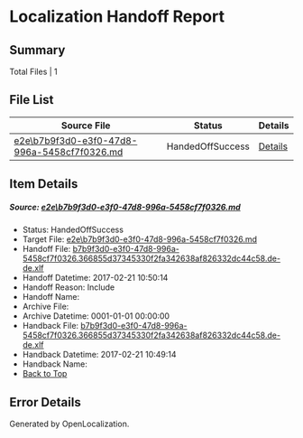 # <a name='report-top'></a> Localization Handoff Report

## Summary
 Total Files | 1

## File List
 Source File | Status | Details 
 ----------- | ------ | ------- 
 [e2e\b7b9f3d0-e3f0-47d8-996a-5458cf7f0326.md](https://github.com/OpenLocalizationTestOrg/ol-test4/blob/562c871fa763554695b64c8562aac3fc5748a162/e2e/b7b9f3d0-e3f0-47d8-996a-5458cf7f0326.md) | HandedOffSuccess | [Details](#67cc12aa12f8f6c84876a352c0c6e59cb6a098bd1)

## Item Details
##### <a name='67cc12aa12f8f6c84876a352c0c6e59cb6a098bd1'></a> Source: [e2e\b7b9f3d0-e3f0-47d8-996a-5458cf7f0326.md](https://github.com/OpenLocalizationTestOrg/ol-test4/blob/562c871fa763554695b64c8562aac3fc5748a162/e2e/b7b9f3d0-e3f0-47d8-996a-5458cf7f0326.md)
* Status: HandedOffSuccess
* Target File: [e2e\b7b9f3d0-e3f0-47d8-996a-5458cf7f0326.md](https://github.com/OpenLocalizationTestOrg/ol-test4-dede/blob/2c86ecd725bcd3d333da1a1fe04ff5f8ddd7d540/e2e/b7b9f3d0-e3f0-47d8-996a-5458cf7f0326.md)
* Handoff File: [b7b9f3d0-e3f0-47d8-996a-5458cf7f0326.366855d37345330f2fa342638af826332dc44c58.de-de.xlf](https://github.com/OpenLocalizationTestOrg/ol-test4-handoff/blob/a7a501932e5849443afd2d6fc7c71d37c910fac4/ol-handoff/OpenLocalizationTestOrg/ol-test4-dede/xinjiang/ht/b7b9f3d0-e3f0-47d8-996a-5458cf7f0326.366855d37345330f2fa342638af826332dc44c58.de-de.xlf)
* Handoff Datetime: 2017-02-21 10:50:14
* Handoff Reason: Include
* Handoff Name: 
* Archive File: 
* Archive Datetime: 0001-01-01 00:00:00
* Handback File: [b7b9f3d0-e3f0-47d8-996a-5458cf7f0326.366855d37345330f2fa342638af826332dc44c58.de-de.xlf](https://github.com/OpenLocalizationTestOrg/ol-test4-handback/blob/79a78373bc176935b2d94a7618be26878894285f/ol-handback/OpenLocalizationTestOrg/ol-test4-dede/xinjiang/ht/b7b9f3d0-e3f0-47d8-996a-5458cf7f0326.366855d37345330f2fa342638af826332dc44c58.de-de.xlf)
* Handback Datetime: 2017-02-21 10:49:14
* Handback Name: 
* [Back to Top](#report-top)


## Error Details

Generated by OpenLocalization.
